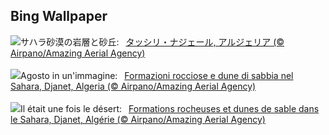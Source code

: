## Bing Wallpaper
![](https://www.bing.com/th?id=OHR.DjanetAlgeria_JA-JP6784692273_UHD.jpg&w=1000)サハラ砂漠の岩層と砂丘:&nbsp;&ensp;[タッシリ・ナジェール, アルジェリア (© Airpano/Amazing Aerial Agency)](https://www.bing.com/th?id=OHR.DjanetAlgeria_JA-JP6784692273_UHD.jpg)
<br><br/>
![](https://www.bing.com/th?id=OHR.DjanetAlgeria_IT-IT6738833644_UHD.jpg&w=1000)Agosto in un'immagine:&nbsp;&ensp;[Formazioni rocciose e dune di sabbia nel Sahara, Djanet, Algeria (© Airpano/Amazing Aerial Agency)](https://www.bing.com/th?id=OHR.DjanetAlgeria_IT-IT6738833644_UHD.jpg)
<br><br/>
![](https://www.bing.com/th?id=OHR.DjanetAlgeria_FR-FR8225562823_UHD.jpg&w=1000)Il était une fois le désert:&nbsp;&ensp;[Formations rocheuses et dunes de sable dans le Sahara, Djanet, Algérie (© Airpano/Amazing Aerial Agency)](https://www.bing.com/th?id=OHR.DjanetAlgeria_FR-FR8225562823_UHD.jpg)
<br><br/>
